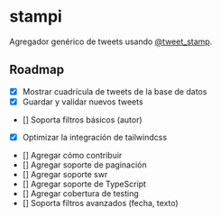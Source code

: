 # stampi

Agregador genérico de tweets usando [@tweet_stamp](https://tweetstamp.org/).

## Roadmap

- [x] Mostrar cuadrícula de tweets de la base de datos
- [x] Guardar y validar nuevos tweets
- [] Soporta filtros básicos (autor)
- [x] Optimizar la integración de tailwindcss
- [] Agregar cómo contribuir
- [] Agregar soporte de paginación
- [] Agregar soporte swr
- [] Agregar soporte de TypeScript
- [] Agregar cobertura de testing
- [] Soporta filtros avanzados (fecha, texto)
